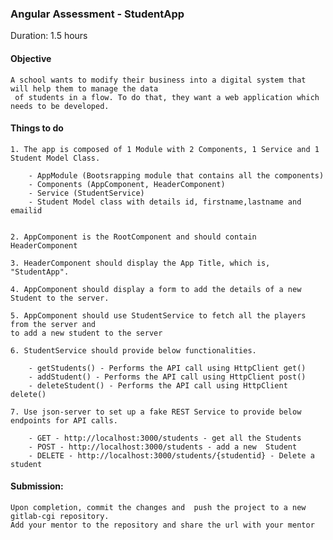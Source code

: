 ### Angular Assessment - StudentApp

Duration: 1.5 hours

#### Objective

    A school wants to modify their business into a digital system that will help them to manage the data
     of students in a flow. To do that, they want a web application which needs to be developed.
     

#### Things to do

    1. The app is composed of 1 Module with 2 Components, 1 Service and 1 Student Model Class. 

        - AppModule (Bootsrapping module that contains all the components)
        - Components (AppComponent, HeaderComponent)
        - Service (StudentService)  
        - Student Model class with details id, firstname,lastname and emailid


    2. AppComponent is the RootComponent and should contain HeaderComponent

    3. HeaderComponent should display the App Title, which is, "StudentApp".

    4. AppComponent should display a form to add the details of a new Student to the server.

    5. AppComponent should use StudentService to fetch all the players from the server and 
    to add a new student to the server

    6. StudentService should provide below functionalities.
    
        - getStudents() - Performs the API call using HttpClient get()
        - addStudent() - Performs the API call using HttpClient post()
        - deleteStudent() - Performs the API call using HttpClient delete()

    7. Use json-server to set up a fake REST Service to provide below endpoints for API calls.

        - GET - http://localhost:3000/students - get all the Students
        - POST - http://localhost:3000/students - add a new  Student
        - DELETE - http://localhost:3000/students/{studentid} - Delete a student

#### Submission:

    Upon completion, commit the changes and  push the project to a new gitlab-cgi repository.
    Add your mentor to the repository and share the url with your mentor
